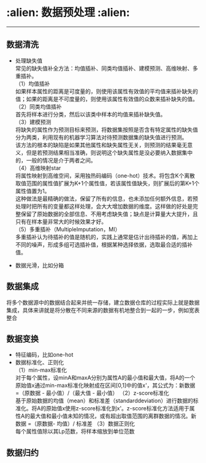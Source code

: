 <h1 align = "left">:alien: 数据预处理 :alien:</h1>

---

## 数据清洗

 - 处理缺失值<br>
常见的缺失值补全方法：均值插补、同类均值插补、建模预测、高维映射、多重插补。<br>
（1）均值插补<br>
如果样本属性的距离是可度量的，则使用该属性有效值的平均值来插补缺失的值；如果的距离是不可度量的，则使用该属性有效值的众数来插补缺失的值。<br>
（2）同类均值插补<br>
首先将样本进行分类，然后以该类中样本的均值来插补缺失值。<br>
（3）建模预测<br>
将缺失的属性作为预测目标来预测，将数据集按照是否含有特定属性的缺失值分为两类，利用现有的机器学习算法对待预测数据集的缺失值进行预测。<br>
该方法的根本的缺陷是如果其他属性和缺失属性无关，则预测的结果毫无意义，但是若预测结果相当准确，则说明这个缺失属性是没必要纳入数据集中的，一般的情况是介于两者之间。<br>
（4）高维映射star<br>
将属性映射到高维空间，采用独热码编码（one-hot）技术。将包含K个离散取值范围的属性值扩展为K+1个属性值，若该属性值缺失，则扩展后的第K+1个属性值置为1。<br>
这种做法是最精确的做法，保留了所有的信息，也未添加任何额外信息，若预处理时把所有的变量都这样处理，会大大增加数据的维度。这样做的好处是完整保留了原始数据的全部信息、不用考虑缺失值；缺点是计算量大大提升，且只有在样本量非常大的时候效果才好。<br>
（5）多重插补（MultipleImputation，MI）<br>
多重插补认为待插补的值是随机的，实践上通常是估计出待插补的值，再加上不同的噪声，形成多组可选插补值，根据某种选择依据，选取最合适的插补值。
 
 - 数据光滑，比如分箱


## 数据集成

将多个数据源中的数据结合起来并统一存储，建立数据仓库的过程实际上就是数据集成，具体来讲就是将分散在不同来源的数据有机地整合到一起的一步，例如宽表整合

## 数据变换

 - 特征编码，比如one-hot<br>
 - 数据标准化、正则化<br>
（1）min-max标准化<br>
对于每个属性，设minA和maxA分别为属性A的最小值和最大值，将A的一个原始值x通过min-max标准化映射成在区间[0,1]中的值x'，其公式为：新数据 =（原数据 - 最小值）/（最大值 - 最小值）
（2）z-score标准化<br>
基于原始数据的均值（mean）和标准差（standarddeviation）进行数据的标准化。将A的原始值x使用z-score标准化到x'。z-score标准化方法适用于属性A的最大值和最小值未知的情况，或有超出取值范围的离群数据的情况。新数据 =（原数据- 均值）/ 标准差
（3）数据正则化<br>
每个属性值除以其Lp范数，将样本缩放到单位范数

## 数据归约

